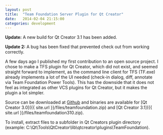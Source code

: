 ```yaml
---
layout: post
title:  "Team Foundation Server Plugin for Qt Creator"
date:   2014-02-04 21:15:00
categories: development
---
```


**Update:** A new build for Qt Creator 3.1 has been added.

**Update 2:** A bug has been fixed that prevented check out from working correctly.

A few days ago I published my first contribution to an open source project. I chose to make a TFS plugin for Qt Creator, which did not exist, and seemed straight forward to implement, as the command line client for TFS (TF.exe) already implements a lot of the UI needed (check-in dialog, diff, annotate via Team Foundation Power Tools). This has the downside that it does not feel as integrated as other VCS plugins for Qt Creator, but it makes the plugin a lot simpler.

Source can be downloaded at [Github](https://github.com/jesperhh/teamfoundation) and binaries are available for [Qt Creator 3.0]({{ site.url }}/files/teamfoundation.zip) and [Qt Creator 3.1]({{ site.url }}/files/teamfoundation310.zip). 

To install, extract files to a subfolder in Qt Creators plugin directory (example: C:\Qt\Tools\QtCreator\lib\qtcreator\plugins\TeamFoundation).